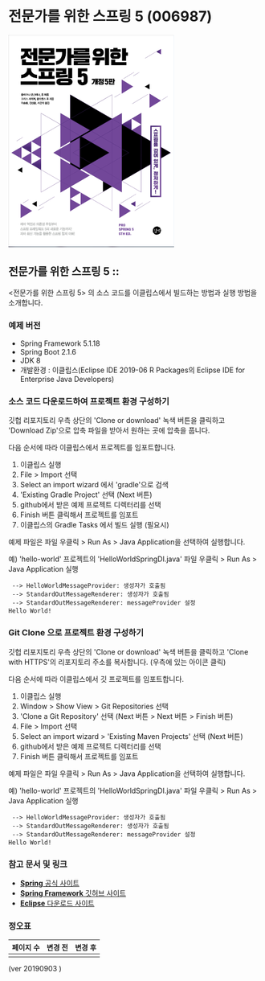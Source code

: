# **전문가를 위한 스프링 5 (006987)** 

![전문가를 위한 스프링 5 Cover](./document/images/cover_front.png)

## 전문가를 위한 스프링 5 :: 

<전문가를 위한 스프링 5> 의 소스 코드를 이클립스에서 빌드하는 방법과 실행 방법을 소개합니다.

###  예제 버전
- Spring Framework 5.1.18
- Spring Boot 2.1.6
- JDK 8
- 개발환경 : 이클립스(Eclipse IDE 2019-06 R Packages의 Eclipse IDE for Enterprise Java Developers)

### 소스 코드 다운로드하여 프로젝트 환경 구성하기 

깃헙 리포지토리 우측 상단의 'Clone or download' 녹색 버튼을 클릭하고 'Download Zip'으로 압축 파일을 받아서 원하는 곳에 압축을 풉니다.

다음 순서에 따라 이클립스에서 프로젝트를 임포트합니다.

1. 이클립스 실행
2. File > Import 선택
3. Select an import wizard 에서 'gradle'으로 검색
4. 'Existing Gradle Project' 선택 (Next 버튼)
5. github에서 받은 예제 프로젝트 디렉터리를 선택
6. Finish 버튼 클릭해서 프로젝트를 임포트
7. 이클립스의 Gradle Tasks 에서 빌드 실행 (필요시)

예제 파일은 파일 우클릭 > Run As > Java Application을 선택하여 실행합니다. 

예) 'hello-world' 프로젝트의 'HelloWorldSpringDI.java' 파일 우클릭 > Run As > Java Application 실행

```
 --> HelloWorldMessageProvider: 생성자가 호출됨
 --> StandardOutMessageRenderer: 생성자가 호출됨
 --> StandardOutMessageRenderer: messageProvider 설정
Hello World!

``` 

### Git Clone 으로 프로젝트 환경 구성하기  

깃헙 리포지토리 우측 상단의 'Clone or download' 녹색 버튼을 클릭하고 'Clone with HTTPS'의 리포지토리 주소를 복사합니다. (우측에 있는 아이콘 클릭)

다음 순서에 따라 이클립스에서 깃 프로젝트를 임포트합니다.

1. 이클립스 실행
2. Window > Show View > Git Repositories 선택
3. 'Clone a Git Repository' 선택 (Next 버튼 > Next 버튼 > Finish 버튼)
4. File > Import 선택
5. Select an import wizard > 'Existing Maven Projects' 선택 (Next 버튼)
6. github에서 받은 예제 프로젝트 디렉터리를 선택
7. Finish 버튼 클릭해서 프로젝트를 임포트

예제 파일은 파일 우클릭 > Run As > Java Application을 선택하여 실행합니다. 

예) 'hello-world' 프로젝트의 'HelloWorldSpringDI.java' 파일 우클릭 > Run As > Java Application 실행

```
 --> HelloWorldMessageProvider: 생성자가 호출됨
 --> StandardOutMessageRenderer: 생성자가 호출됨
 --> StandardOutMessageRenderer: messageProvider 설정
Hello World!

``` 

### 참고 문서 및 링크
 - [**Spring** 공식 사이트](https://spring.io/)
 - [**Spring Framework** 깃허브 사이트](https://github.com/spring-projects/spring-framework)
 - [**Eclipse** 다운로드 사이트](https://www.eclipse.org/downloads/)

 
### 정오표

| 페이지 수 | 변경 전 | 변경 후 |
|:-------|-------:|:------:|
|        |        |        |

(ver 20190903 )
<br>
<br>
